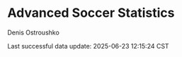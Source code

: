 # Advanced Soccer Statistics
Denis Ostroushko

<!-- gfm -->

Last successful data update: 2025-06-23 12:15:24 CST
